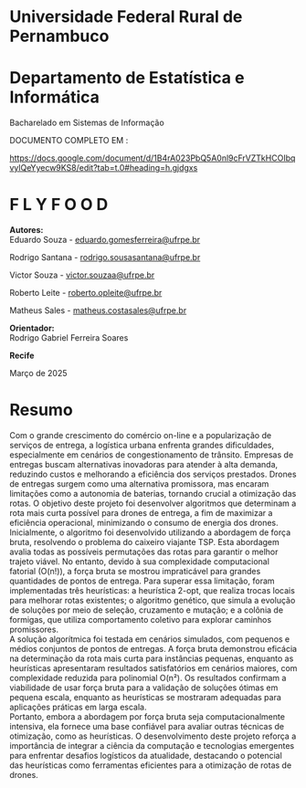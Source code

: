   # **Universidade Federal Rural de Pernambuco**

   # **Departamento de Estatística e Informática**

   Bacharelado em Sistemas de Informação

   DOCUMENTO COMPLETO EM :
   
   https://docs.google.com/document/d/1B4rA023PbQ5A0nl9cFrVZTkHCOIbqvylQeYyecw9KS8/edit?tab=t.0#heading=h.gjdgxs
		

# **F L Y F O O D**

**Autores:**  
Eduardo Souza - eduardo.gomesferreira@ufrpe.br

Rodrigo Santana - rodrigo.sousasantana@ufrpe.br

Victor Souza - victor.souzaa@ufrpe.br

Roberto Leite - roberto.opleite@ufrpe.br

Matheus Sales - matheus.costasales@ufrpe.br

**Orientador:**  
Rodrigo Gabriel Ferreira Soares

**Recife**

Março de 2025

# **Resumo** 

   Com o grande crescimento do comércio on-line e a popularização de serviços de entrega, a logística urbana enfrenta grandes dificuldades, especialmente em cenários de congestionamento de trânsito. Empresas de entregas buscam alternativas inovadoras para atender à alta demanda, reduzindo custos e melhorando a eficiência dos serviços prestados. Drones de entregas surgem como uma alternativa promissora, mas encaram limitações como a autonomia de baterias, tornando crucial a otimização das rotas. O objetivo deste projeto foi desenvolver algoritmos que determinam a rota mais curta possível para drones de entrega, a fim de maximizar a eficiência operacional, minimizando o consumo de energia dos drones.  
   Inicialmente, o algoritmo foi desenvolvido utilizando a abordagem de força bruta, resolvendo o problema do caixeiro viajante TSP. Esta abordagem avalia todas as possíveis permutações das rotas para garantir o melhor trajeto viável. No entanto, devido à sua complexidade computacional fatorial (O(n!)), a força bruta se mostrou impraticável para grandes quantidades de pontos de entrega. Para superar essa limitação, foram implementadas três heurísticas: a heurística 2-opt, que realiza trocas locais para melhorar rotas existentes; o algoritmo genético, que simula a evolução de soluções por meio de seleção, cruzamento e mutação; e a colônia de formigas, que utiliza comportamento coletivo para explorar caminhos promissores.  
   A solução algorítmica foi testada em cenários simulados, com pequenos e médios conjuntos de pontos de entregas. A força bruta demonstrou eficácia na determinação da rota mais curta para instâncias pequenas, enquanto as heurísticas apresentaram resultados satisfatórios em cenários maiores, com complexidade reduzida para polinomial O(n²). Os resultados confirmam a viabilidade de usar força bruta para a validação de soluções ótimas em pequena escala, enquanto as heurísticas se mostraram adequadas para aplicações práticas em larga escala.  
   Portanto, embora a abordagem por força bruta seja computacionalmente intensiva, ela fornece uma base confiável para avaliar outras técnicas de otimização, como as heurísticas. O desenvolvimento deste projeto reforça a importância de integrar a ciência da computação e tecnologias emergentes para enfrentar desafios logísticos da atualidade, destacando o potencial das heurísticas como ferramentas eficientes para a otimização de rotas de drones.
